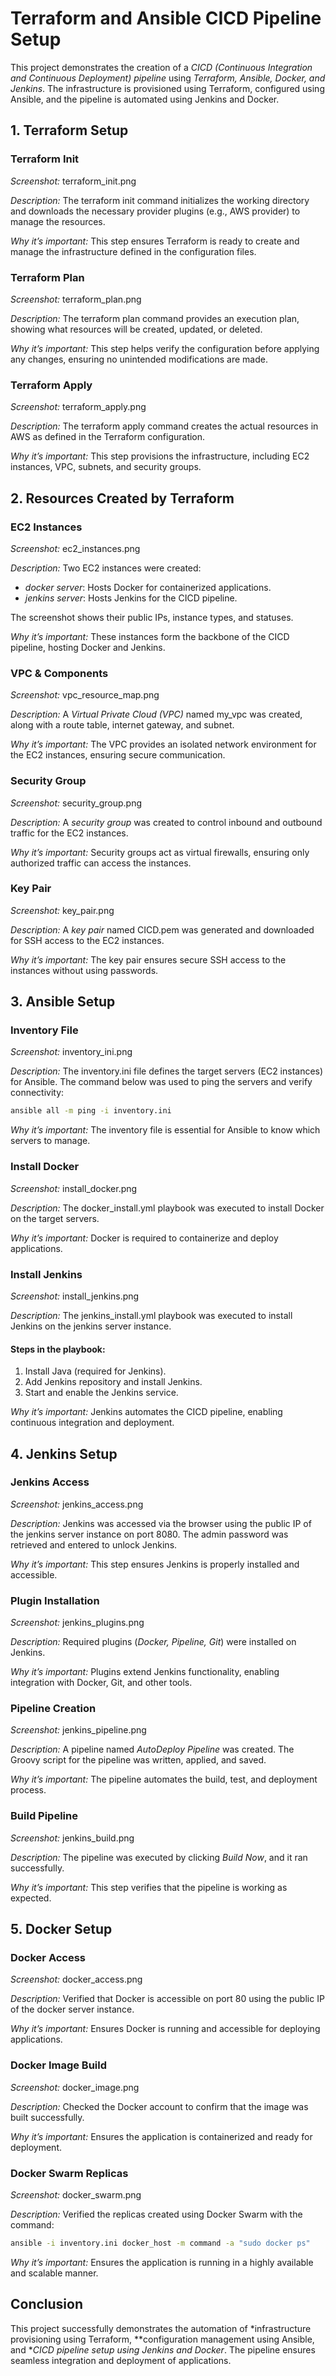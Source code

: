   # Terraform and Ansible CICD Pipeline Setup

This project demonstrates the creation of a *CICD (Continuous Integration and Continuous Deployment) pipeline* using *Terraform, Ansible, Docker, and Jenkins*. The infrastructure is provisioned using Terraform, configured using Ansible, and the pipeline is automated using Jenkins and Docker.

## 1. Terraform Setup

### Terraform Init
*Screenshot:* terraform_init.png

*Description:*
The terraform init command initializes the working directory and downloads the necessary provider plugins (e.g., AWS provider) to manage the resources.

*Why it’s important:*
This step ensures Terraform is ready to create and manage the infrastructure defined in the configuration files.

### Terraform Plan
*Screenshot:* terraform_plan.png

*Description:*
The terraform plan command provides an execution plan, showing what resources will be created, updated, or deleted.

*Why it’s important:*
This step helps verify the configuration before applying any changes, ensuring no unintended modifications are made.

### Terraform Apply
*Screenshot:* terraform_apply.png

*Description:*
The terraform apply command creates the actual resources in AWS as defined in the Terraform configuration.

*Why it’s important:*
This step provisions the infrastructure, including EC2 instances, VPC, subnets, and security groups.

## 2. Resources Created by Terraform

### EC2 Instances
*Screenshot:* ec2_instances.png

*Description:*
Two EC2 instances were created:
- *docker server*: Hosts Docker for containerized applications.
- *jenkins server*: Hosts Jenkins for the CICD pipeline.
  
The screenshot shows their public IPs, instance types, and statuses.

*Why it’s important:*
These instances form the backbone of the CICD pipeline, hosting Docker and Jenkins.

### VPC & Components
*Screenshot:* vpc_resource_map.png

*Description:*
A *Virtual Private Cloud (VPC)* named my_vpc was created, along with a route table, internet gateway, and subnet.

*Why it’s important:*
The VPC provides an isolated network environment for the EC2 instances, ensuring secure communication.

### Security Group
*Screenshot:* security_group.png

*Description:*
A *security group* was created to control inbound and outbound traffic for the EC2 instances.

*Why it’s important:*
Security groups act as virtual firewalls, ensuring only authorized traffic can access the instances.

### Key Pair
*Screenshot:* key_pair.png

*Description:*
A *key pair* named CICD.pem was generated and downloaded for SSH access to the EC2 instances.

*Why it’s important:*
The key pair ensures secure SSH access to the instances without using passwords.

## 3. Ansible Setup

### Inventory File
*Screenshot:* inventory_ini.png

*Description:*
The inventory.ini file defines the target servers (EC2 instances) for Ansible. The command below was used to ping the servers and verify connectivity:

```bash
ansible all -m ping -i inventory.ini
```

*Why it’s important:*
The inventory file is essential for Ansible to know which servers to manage.

### Install Docker
*Screenshot:* install_docker.png

*Description:*
The docker_install.yml playbook was executed to install Docker on the target servers.

*Why it’s important:*
Docker is required to containerize and deploy applications.

### Install Jenkins
*Screenshot:* install_jenkins.png

*Description:*
The jenkins_install.yml playbook was executed to install Jenkins on the jenkins server instance.

#### Steps in the playbook:
1. Install Java (required for Jenkins).
2. Add Jenkins repository and install Jenkins.
3. Start and enable the Jenkins service.

*Why it’s important:*
Jenkins automates the CICD pipeline, enabling continuous integration and deployment.

## 4. Jenkins Setup

### Jenkins Access
*Screenshot:* jenkins_access.png

*Description:*
Jenkins was accessed via the browser using the public IP of the jenkins server instance on port 8080. The admin password was retrieved and entered to unlock Jenkins.

*Why it’s important:*
This step ensures Jenkins is properly installed and accessible.

### Plugin Installation
*Screenshot:* jenkins_plugins.png

*Description:*
Required plugins (*Docker, Pipeline, Git*) were installed on Jenkins.

*Why it’s important:*
Plugins extend Jenkins functionality, enabling integration with Docker, Git, and other tools.

### Pipeline Creation
*Screenshot:* jenkins_pipeline.png

*Description:*
A pipeline named *AutoDeploy Pipeline* was created. The Groovy script for the pipeline was written, applied, and saved.

*Why it’s important:*
The pipeline automates the build, test, and deployment process.

### Build Pipeline
*Screenshot:* jenkins_build.png

*Description:*
The pipeline was executed by clicking *Build Now*, and it ran successfully.

*Why it’s important:*
This step verifies that the pipeline is working as expected.

## 5. Docker Setup

### Docker Access
*Screenshot:* docker_access.png

*Description:*
Verified that Docker is accessible on port 80 using the public IP of the docker server instance.

*Why it’s important:*
Ensures Docker is running and accessible for deploying applications.

### Docker Image Build
*Screenshot:* docker_image.png

*Description:*
Checked the Docker account to confirm that the image was built successfully.

*Why it’s important:*
Ensures the application is containerized and ready for deployment.

### Docker Swarm Replicas
*Screenshot:* docker_swarm.png

*Description:*
Verified the replicas created using Docker Swarm with the command:

```bash
ansible -i inventory.ini docker_host -m command -a "sudo docker ps"
```

*Why it’s important:*
Ensures the application is running in a highly available and scalable manner.

## Conclusion
This project successfully demonstrates the automation of *infrastructure provisioning using Terraform, **configuration management using Ansible, and **CICD pipeline setup using Jenkins and Docker*. The pipeline ensures seamless integration and deployment of applications.
